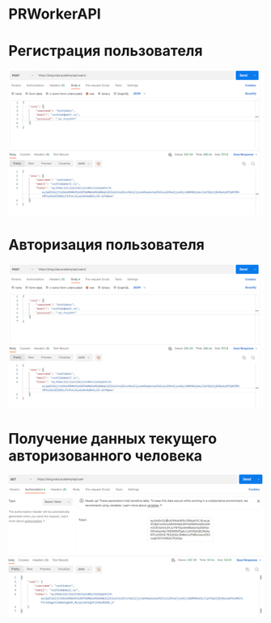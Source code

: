 # PRWorkerAPI

# Регистрация пользователя

![Image alt](https://github.com/Vozhlak/PRWorkerAPI/blob/main/Регистрация.png)

# Авторизация пользователя

![Image alt](https://github.com/Vozhlak/PRWorkerAPI/blob/main/Регистрация.png)

# Получение данных текущего авторизованного человека


![Image alt](https://github.com/Vozhlak/PRWorkerAPI/blob/main/Получение%20текущего%20пользователя.png)
